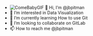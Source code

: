 - ![ComeBabyGIF](https://user-images.githubusercontent.com/100542117/156946063-6846c9b8-e3cc-4c48-b326-21290456169d.gif)
👋 Hi, I’m @jbpitman
- 👀 I’m interested in Data Visualization
- 🌱 I’m currently learning How to use Git
- 💞️ I’m looking to collaborate on GitLab
- 📫 How to reach me @jbpitman

<!---
jbpitman/jbpitman is a ✨ special ✨ repository because its `README.md` (this file) appears on your GitHub profile.
You can click the Preview link to take a look at your changes.
--->
